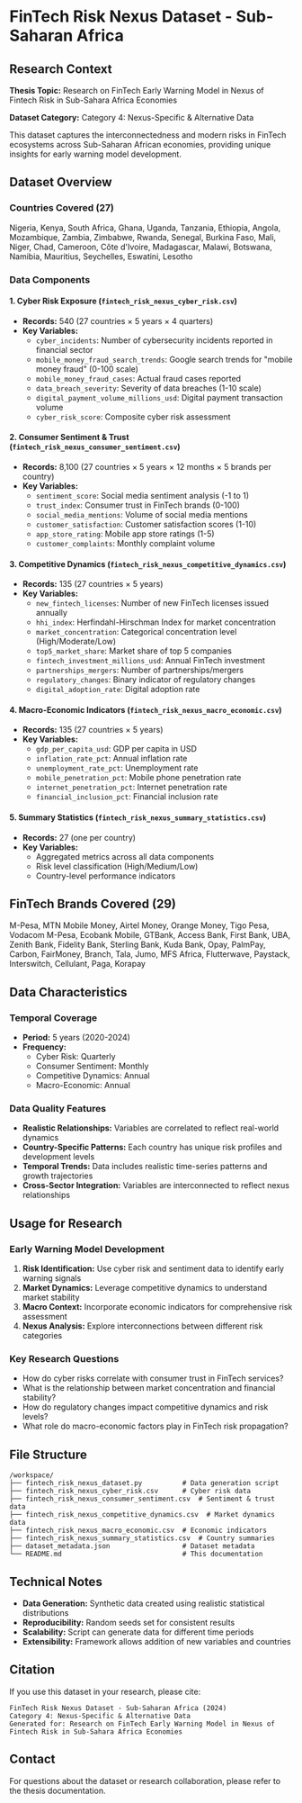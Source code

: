 # FinTech Risk Nexus Dataset - Sub-Saharan Africa

## Research Context
**Thesis Topic:** Research on FinTech Early Warning Model in Nexus of Fintech Risk in Sub-Sahara Africa Economies

**Dataset Category:** Category 4: Nexus-Specific & Alternative Data

This dataset captures the interconnectedness and modern risks in FinTech ecosystems across Sub-Saharan African economies, providing unique insights for early warning model development.

## Dataset Overview

### Countries Covered (27)
Nigeria, Kenya, South Africa, Ghana, Uganda, Tanzania, Ethiopia, Angola, Mozambique, Zambia, Zimbabwe, Rwanda, Senegal, Burkina Faso, Mali, Niger, Chad, Cameroon, Côte d'Ivoire, Madagascar, Malawi, Botswana, Namibia, Mauritius, Seychelles, Eswatini, Lesotho

### Data Components

#### 1. Cyber Risk Exposure (`fintech_risk_nexus_cyber_risk.csv`)
- **Records:** 540 (27 countries × 5 years × 4 quarters)
- **Key Variables:**
  - `cyber_incidents`: Number of cybersecurity incidents reported in financial sector
  - `mobile_money_fraud_search_trends`: Google search trends for "mobile money fraud" (0-100 scale)
  - `mobile_money_fraud_cases`: Actual fraud cases reported
  - `data_breach_severity`: Severity of data breaches (1-10 scale)
  - `digital_payment_volume_millions_usd`: Digital payment transaction volume
  - `cyber_risk_score`: Composite cyber risk assessment

#### 2. Consumer Sentiment & Trust (`fintech_risk_nexus_consumer_sentiment.csv`)
- **Records:** 8,100 (27 countries × 5 years × 12 months × 5 brands per country)
- **Key Variables:**
  - `sentiment_score`: Social media sentiment analysis (-1 to 1)
  - `trust_index`: Consumer trust in FinTech brands (0-100)
  - `social_media_mentions`: Volume of social media mentions
  - `customer_satisfaction`: Customer satisfaction scores (1-10)
  - `app_store_rating`: Mobile app store ratings (1-5)
  - `customer_complaints`: Monthly complaint volume

#### 3. Competitive Dynamics (`fintech_risk_nexus_competitive_dynamics.csv`)
- **Records:** 135 (27 countries × 5 years)
- **Key Variables:**
  - `new_fintech_licenses`: Number of new FinTech licenses issued annually
  - `hhi_index`: Herfindahl-Hirschman Index for market concentration
  - `market_concentration`: Categorical concentration level (High/Moderate/Low)
  - `top5_market_share`: Market share of top 5 companies
  - `fintech_investment_millions_usd`: Annual FinTech investment
  - `partnerships_mergers`: Number of partnerships/mergers
  - `regulatory_changes`: Binary indicator of regulatory changes
  - `digital_adoption_rate`: Digital adoption rate

#### 4. Macro-Economic Indicators (`fintech_risk_nexus_macro_economic.csv`)
- **Records:** 135 (27 countries × 5 years)
- **Key Variables:**
  - `gdp_per_capita_usd`: GDP per capita in USD
  - `inflation_rate_pct`: Annual inflation rate
  - `unemployment_rate_pct`: Unemployment rate
  - `mobile_penetration_pct`: Mobile phone penetration rate
  - `internet_penetration_pct`: Internet penetration rate
  - `financial_inclusion_pct`: Financial inclusion rate

#### 5. Summary Statistics (`fintech_risk_nexus_summary_statistics.csv`)
- **Records:** 27 (one per country)
- **Key Variables:**
  - Aggregated metrics across all data components
  - Risk level classification (High/Medium/Low)
  - Country-level performance indicators

## FinTech Brands Covered (29)
M-Pesa, MTN Mobile Money, Airtel Money, Orange Money, Tigo Pesa, Vodacom M-Pesa, Ecobank Mobile, GTBank, Access Bank, First Bank, UBA, Zenith Bank, Fidelity Bank, Sterling Bank, Kuda Bank, Opay, PalmPay, Carbon, FairMoney, Branch, Tala, Jumo, MFS Africa, Flutterwave, Paystack, Interswitch, Cellulant, Paga, Korapay

## Data Characteristics

### Temporal Coverage
- **Period:** 5 years (2020-2024)
- **Frequency:** 
  - Cyber Risk: Quarterly
  - Consumer Sentiment: Monthly
  - Competitive Dynamics: Annual
  - Macro-Economic: Annual

### Data Quality Features
- **Realistic Relationships:** Variables are correlated to reflect real-world dynamics
- **Country-Specific Patterns:** Each country has unique risk profiles and development levels
- **Temporal Trends:** Data includes realistic time-series patterns and growth trajectories
- **Cross-Sector Integration:** Variables are interconnected to reflect nexus relationships

## Usage for Research

### Early Warning Model Development
1. **Risk Identification:** Use cyber risk and sentiment data to identify early warning signals
2. **Market Dynamics:** Leverage competitive dynamics to understand market stability
3. **Macro Context:** Incorporate economic indicators for comprehensive risk assessment
4. **Nexus Analysis:** Explore interconnections between different risk categories

### Key Research Questions
- How do cyber risks correlate with consumer trust in FinTech services?
- What is the relationship between market concentration and financial stability?
- How do regulatory changes impact competitive dynamics and risk levels?
- What role do macro-economic factors play in FinTech risk propagation?

## File Structure
```
/workspace/
├── fintech_risk_nexus_dataset.py          # Data generation script
├── fintech_risk_nexus_cyber_risk.csv      # Cyber risk data
├── fintech_risk_nexus_consumer_sentiment.csv  # Sentiment & trust data
├── fintech_risk_nexus_competitive_dynamics.csv  # Market dynamics data
├── fintech_risk_nexus_macro_economic.csv  # Economic indicators
├── fintech_risk_nexus_summary_statistics.csv  # Country summaries
├── dataset_metadata.json                  # Dataset metadata
└── README.md                              # This documentation
```

## Technical Notes
- **Data Generation:** Synthetic data created using realistic statistical distributions
- **Reproducibility:** Random seeds set for consistent results
- **Scalability:** Script can generate data for different time periods
- **Extensibility:** Framework allows addition of new variables and countries

## Citation
If you use this dataset in your research, please cite:
```
FinTech Risk Nexus Dataset - Sub-Saharan Africa (2024)
Category 4: Nexus-Specific & Alternative Data
Generated for: Research on FinTech Early Warning Model in Nexus of Fintech Risk in Sub-Sahara Africa Economies
```

## Contact
For questions about the dataset or research collaboration, please refer to the thesis documentation.